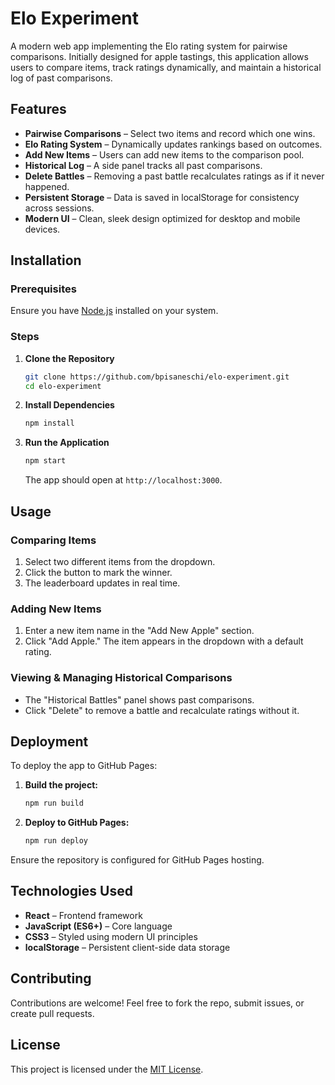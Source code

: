 # Elo Experiment

A modern web app implementing the Elo rating system for pairwise comparisons. Initially designed for apple tastings, this application allows users to compare items, track ratings dynamically, and maintain a historical log of past comparisons.

## Features

- **Pairwise Comparisons** – Select two items and record which one wins.
- **Elo Rating System** – Dynamically updates rankings based on outcomes.
- **Add New Items** – Users can add new items to the comparison pool.
- **Historical Log** – A side panel tracks all past comparisons.
- **Delete Battles** – Removing a past battle recalculates ratings as if it never happened.
- **Persistent Storage** – Data is saved in localStorage for consistency across sessions.
- **Modern UI** – Clean, sleek design optimized for desktop and mobile devices.

## Installation

### Prerequisites
Ensure you have [Node.js](https://nodejs.org/) installed on your system.

### Steps
1. **Clone the Repository**
   ```sh
   git clone https://github.com/bpisaneschi/elo-experiment.git
   cd elo-experiment
   ```
2. **Install Dependencies**
   ```sh
   npm install
   ```
3. **Run the Application**
   ```sh
   npm start
   ```
   The app should open at `http://localhost:3000`.

## Usage

### Comparing Items
1. Select two different items from the dropdown.
2. Click the button to mark the winner.
3. The leaderboard updates in real time.

### Adding New Items
1. Enter a new item name in the "Add New Apple" section.
2. Click "Add Apple." The item appears in the dropdown with a default rating.

### Viewing & Managing Historical Comparisons
- The "Historical Battles" panel shows past comparisons.
- Click "Delete" to remove a battle and recalculate ratings without it.

## Deployment

To deploy the app to GitHub Pages:
1. **Build the project:**
   ```sh
   npm run build
   ```
2. **Deploy to GitHub Pages:**
   ```sh
   npm run deploy
   ```
Ensure the repository is configured for GitHub Pages hosting.

## Technologies Used

- **React** – Frontend framework
- **JavaScript (ES6+)** – Core language
- **CSS3** – Styled using modern UI principles
- **localStorage** – Persistent client-side data storage

## Contributing

Contributions are welcome! Feel free to fork the repo, submit issues, or create pull requests.

## License

This project is licensed under the [MIT License](LICENSE).

